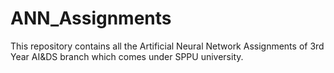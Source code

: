 # ANN_Assignments
This repository contains all the Artificial Neural Network Assignments of 3rd Year AI&amp;DS branch which comes under SPPU university.
